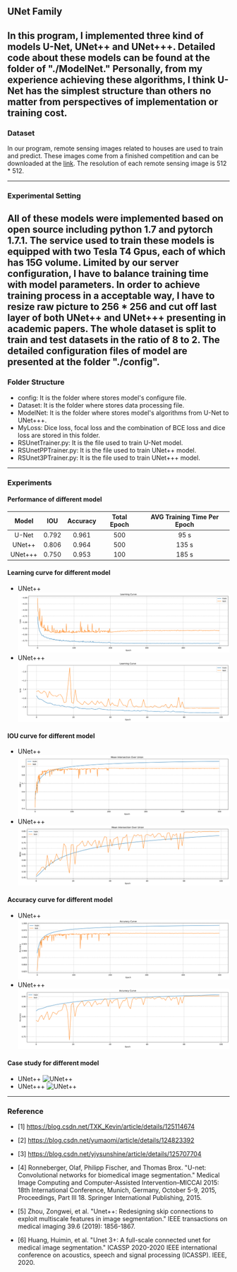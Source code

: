 ## UNet Family
In this program, I implemented three kind of models U-Net, UNet++ and UNet+++.
Detailed code about these models can be found at the folder of "./ModelNet."
Personally, from my experience achieving these algorithms, I think U-Net has the simplest structure than others no matter from perspectives of implementation or training cost.
-----
### Dataset
In our program, remote sensing images related to houses are used to train and predict. 
These images come from a finished competition and can be downloaded at the [link](https://aistudio.baidu.com/datasetdetail/69911).
The resolution of each remote sensing image is 512 * 512.

----
### Experimental Setting
All of these models were implemented based on open source including python 1.7 and pytorch 1.7.1. 
The service used to train these models is equipped with two Tesla T4 Gpus, each of which has 15G volume.
Limited by our server configuration, I have to balance training time with model parameters.
In order to achieve training process in a acceptable way, I have to resize raw picture to 256 * 256 and cut off last layer of both UNet++ and UNet+++ presenting in academic papers.
The whole dataset is split to train and test datasets in the ratio of 8 to 2. The detailed configuration files of model are presented at the folder "./config".
----

### Folder Structure
- config: It is the folder where stores model's configure file.
- Dataset: It is the folder where stores data processing file.
- ModelNet: It is the folder where stores model's algorithms from U-Net to UNet+++.
- MyLoss: Dice loss, focal loss and the combination of BCE loss and dice loss are stored in this folder.
- RSUnetTrainer.py: It is the file used to train U-Net model.
- RSUnetPPTrainer.py: It is the file used to train UNet++ model.
- RSUnet3PTrainer.py: It is the file used to train UNet+++ model.
---

### Experiments

#### Performance of different model

| Model |IOU| Accuracy |Total Epoch| AVG Training Time Per Epoch |
|:-----:|:---:|:--------:|:---:|:---------------------------:|
| U-Net |0.792|  0.961   |500|            95 s             |
|   UNet++|0.806|  0.964   |500|            135 s            |
|UNet+++|0.750|  0.953   |100|            185 s            |

#### Learning curve for different model
- UNet++
![UNet++](./ExperimentImages/RS_UNetPP/LearningCurve.png)
- UNet+++
![UNet+++](./ExperimentImages/RS_UNet3P/LearningCurve.png)

#### IOU curve for different model
- UNet++
![UNet++](./ExperimentImages/RS_UNetPP/MIOU.png)
- UNet+++
![UNet++](./ExperimentImages/RS_UNet3P/MIOU.png)

#### Accuracy curve for different model
- UNet++
![UNet++](./ExperimentImages/RS_UNetPP/AccuracyCurve.png)
- UNet+++
![UNet++](./ExperimentImages/RS_UNet3P/AccuracyCurve.png)

#### Case study for different model

- UNet++
![UNet++](./ExperimentImages/RS_UNetPP/CaseStudy.png)
- UNet+++
![UNet++](./ExperimentImages/RS_UNet3P/CaseStudy.png)
---
### Reference
- [1] https://blog.csdn.net/TXK_Kevin/article/details/125114674

- [2] https://blog.csdn.net/yumaomi/article/details/124823392

- [3] https://blog.csdn.net/yjysunshine/article/details/125707704

- [4] Ronneberger, Olaf, Philipp Fischer, and Thomas Brox. "U-net: Convolutional networks for biomedical image segmentation." Medical Image Computing and Computer-Assisted Intervention–MICCAI 2015: 18th International Conference, Munich, Germany, October 5-9, 2015, Proceedings, Part III 18. Springer International Publishing, 2015.

- [5] Zhou, Zongwei, et al. "Unet++: Redesigning skip connections to exploit multiscale features in image segmentation." IEEE transactions on medical imaging 39.6 (2019): 1856-1867.

- [6] Huang, Huimin, et al. "Unet 3+: A full-scale connected unet for medical image segmentation." ICASSP 2020-2020 IEEE international conference on acoustics, speech and signal processing (ICASSP). IEEE, 2020.